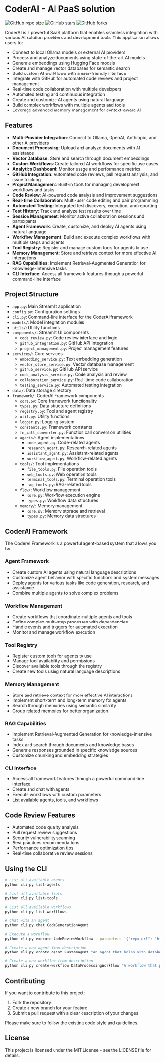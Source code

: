 # CoderAI - AI PaaS solution

![GitHub repo size](https://img.shields.io/github/repo-size/skilled-coderAI/coderAI)
![GitHub stars](https://img.shields.io/github/stars/skilled-coderAI/coderAI?style=social)
![GitHub forks](https://img.shields.io/github/forks/skilled-coderAI/coderAI?style=social)

CoderAI is a powerful SaaS platform that enables seamless integration with various AI solution providers and development tools. This application allows users to:

- Connect to local Ollama models or external AI providers
- Process and analyze documents using state-of-the-art AI models
- Generate embeddings using Hugging Face models
- Create and manage vector databases for semantic search
- Build custom AI workflows with a user-friendly interface
- Integrate with GitHub for automated code reviews and project management
- Real-time code collaboration with multiple developers
- Automated testing and continuous integration
- Create and customize AI agents using natural language
- Build complex workflows with multiple agents and tools
- Leverage advanced memory management for context-aware AI

## Features

- **Multi-Provider Integration**: Connect to Ollama, OpenAI, Anthropic, and other AI providers
- **Document Processing**: Upload and analyze documents with AI assistance
- **Vector Database**: Store and search through document embeddings
- **Custom Workflows**: Create tailored AI workflows for specific use cases
- **Analytics Dashboard**: Monitor usage and performance metrics
- **GitHub Integration**: Automated code reviews, pull request analysis, and issue tracking
- **Project Management**: Built-in tools for managing development workflows and tasks
- **Code Review**: AI-powered code analysis and improvement suggestions
- **Real-time Collaboration**: Multi-user code editing and pair programming
- **Automated Testing**: Integrated test discovery, execution, and reporting
- **Test History**: Track and analyze test results over time
- **Session Management**: Monitor active collaboration sessions and participants
- **Agent Framework**: Create, customize, and deploy AI agents using natural language
- **Workflow Management**: Build and execute complex workflows with multiple steps and agents
- **Tool Registry**: Register and manage custom tools for agents to use
- **Memory Management**: Store and retrieve context for more effective AI interactions
- **RAG Capabilities**: Implement Retrieval-Augmented Generation for knowledge-intensive tasks
- **CLI Interface**: Access all framework features through a powerful command-line interface

## Project Structure

- `app.py`: Main Streamlit application
- `config.py`: Configuration settings
- `cli.py`: Command-line interface for the CoderAI framework
- `models/`: Model integration modules
- `utils/`: Utility functions
- `components/`: Streamlit UI components
  - `code_review.py`: Code review interface and logic
  - `github_integration.py`: GitHub API integration
  - `project_management.py`: Project management features
- `services/`: Core services
  - `embedding_service.py`: Text embedding generation
  - `vector_store_service.py`: Vector database management
  - `github_service.py`: GitHub API service
  - `code_analysis_service.py`: Code analysis and review
  - `collaboration_service.py`: Real-time code collaboration
  - `testing_service.py`: Automated testing integration
- `data/`: Data storage directory
- `framework/`: CoderAI Framework components
  - `core.py`: Core framework functionality
  - `types.py`: Data structure definitions
  - `registry.py`: Tool and agent registry
  - `util.py`: Utility functions
  - `logger.py`: Logging system
  - `constants.py`: Framework constants
  - `fn_call_converter.py`: Function call conversion utilities
  - `agents/`: Agent implementations
    - `code_agent.py`: Code-related agents
    - `research_agent.py`: Research-related agents
    - `assistant_agent.py`: Assistant-related agents
    - `workflow_agent.py`: Workflow-related agents
  - `tools/`: Tool implementations
    - `file_tools.py`: File operation tools
    - `web_tools.py`: Web operation tools
    - `terminal_tools.py`: Terminal operation tools
    - `rag_tools.py`: RAG-related tools
  - `flow/`: Workflow management
    - `core.py`: Workflow execution engine
    - `types.py`: Workflow data structures
  - `memory/`: Memory management
    - `core.py`: Memory storage and retrieval
    - `types.py`: Memory data structures

## CoderAI Framework

The CoderAI Framework is a powerful agent-based system that allows you to:

### Agent Framework
- Create custom AI agents using natural language descriptions
- Customize agent behavior with specific functions and system messages
- Deploy agents for various tasks like code generation, research, and assistance
- Combine multiple agents to solve complex problems

### Workflow Management
- Create workflows that coordinate multiple agents and tools
- Define complex multi-step processes with dependencies
- Handle events and triggers for automated execution
- Monitor and manage workflow execution

### Tool Registry
- Register custom tools for agents to use
- Manage tool availability and permissions
- Discover available tools through the registry
- Create new tools using natural language descriptions

### Memory Management
- Store and retrieve context for more effective AI interactions
- Implement short-term and long-term memory for agents
- Search through memories using semantic similarity
- Group related memories for better organization

### RAG Capabilities
- Implement Retrieval-Augmented Generation for knowledge-intensive tasks
- Index and search through documents and knowledge bases
- Generate responses grounded in specific knowledge sources
- Customize chunking and embedding strategies

### CLI Interface
- Access all framework features through a powerful command-line interface
- Create and chat with agents
- Execute workflows with custom parameters
- List available agents, tools, and workflows

## Code Review Features

- Automated code quality analysis
- Pull request review suggestions
- Security vulnerability scanning
- Best practices recommendations
- Performance optimization tips
- Real-time collaborative review sessions

## Using the CLI

```bash
# List all available agents
python cli.py list-agents

# List all available tools
python cli.py list-tools

# List all available workflows
python cli.py list-workflows

# Chat with an agent
python cli.py chat CodeGenerationAgent

# Execute a workflow
python cli.py execute CodeReviewWorkflow --parameters '{"repo_url": "https://github.com/user/repo", "branch": "main"}'

# Create a new agent from description
python cli.py create-agent CustomAgent "An agent that helps with database schema design and optimization"

# Create a new workflow from description
python cli.py create-workflow DataProcessingWorkflow "A workflow that processes CSV data, cleans it, and generates insights"
```

## Contributing

If you want to contribute to this project:

1. Fork the repository
2. Create a new branch for your feature
3. Submit a pull request with a clear description of your changes

Please make sure to follow the existing code style and guidelines.

## License

This project is licensed under the MIT License - see the LICENSE file for details.
